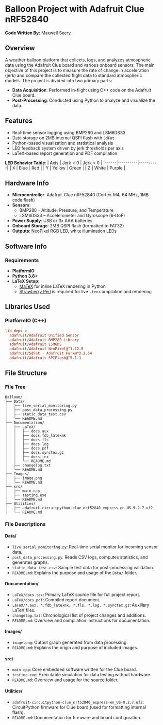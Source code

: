 
# Balloon Project with Adafruit Clue nRF52840  
**Code Written By:** Maxwell Seery



## Overview  
A weather balloon platform that collects, logs, and analyzes atmospheric data using the Adafruit Clue board and various onboard sensors. The main objective of this project is to measure the rate of change in acceleration (jerk) and compare the collected flight data to standard atmospheric models. The project is divided into two primary parts:

- **Data Acquisition**: Performed in-flight using C++ code on the Adafruit Clue board.
- **Post-Processing**: Conducted using Python to analyze and visualize the data.



## Features
- Real-time sensor logging using BMP280 and LSM6DS33
- Data storage on 2MB internal QSPI flash with `SdFat`
- Python-based visualization and statistical analysis
- LED feedback system driven by jerk thresholds per axis
- LaTeX-based report generation and PDF compilation

**LED Behavior Table**:
| Axis | Jerk < 0 | Jerk > 0 |
|------|----------|----------|
| X    | Blue     | Red      |
| Y    | Yellow   | Green    |
| Z    | White    | Purple   |



## Hardware Info
- **Microcontroller**: Adafruit Clue nRF52840 (Cortex-M4, 64 MHz, 1MB code flash)
- **Sensors**:
  - BMP280 – Altitude, Pressure, and Temperature
  - LSM6DS33 – Accelerometer and Gyroscope (6-DoF)
- **Power Supply**: USB or 3x AAA batteries
- **Onboard Storage**: 2MB QSPI flash (formatted to FAT32)
- **Outputs**: NeoPixel RGB LED, white illumination LEDs



## Software Info
### Requirements
- **PlatformIO** 
- **Python 3.8+** 
- **LaTeX Setup**:
  - [MaTeX](https://github.com/sympy/matex) for inline LaTeX rendering in Python
  - [Strawberry Perl](https://strawberryperl.com/) is required for live `.tex` compilation and rendering



## Libraries Used
### PlatformIO (C++)
```ini
lib_deps =
  adafruit/Adafruit Unified Sensor
  adafruit/Adafruit BMP280 Library
  adafruit/Adafruit LSM6DS
  adafruit/Adafruit NeoPixel@^1.12.5
  adafruit/SdFat - Adafruit Fork@^2.2.54
  adafruit/Adafruit SPIFlash@^5.1.1
```



## File Structure
### File Tree
```
Balloon/
├── Data/
│   ├── live_serial_monitoring.py
│   ├── post_data_processing.py
│   ├── static_data_test.csv
│   └── README.md
├── Documentation/
│   ├── LaTeX/
│   │   ├── docs.aux
│   │   ├── docs.fdb_latexmk
│   │   ├── docs.fls
│   │   ├── docs.log
│   │   ├── docs.pdf
│   │   ├── docs.synctex.gz
│   │   ├── docs.tex
│   │   └── README.md
│   ├── changelog.txt
│   └── README.md
├── Images/
│   ├── image.png
│   └── README.md
├── src/
│   ├── main.cpp
│   ├── testing.exe
│   └── README.md
├── Utilities/
│   ├── adafruit-circuitpython-clue_nrf52840_express-en_US-9.2.7.uf2
│   └── README.md
```

### File Descriptions
#### Data/
- `live_serial_monitoring.py`: Real-time serial monitor for incoming sensor data.
- `post_data_processing.py`: Reads CSV logs, computes statistics, and generates graphs.
- `static_data_test.csv`: Sample test data for post-processing validation.
- `README.md`: Explains the purpose and usage of the `Data/` folder.

#### Documentation/
- `LaTeX/docs.tex`: Primary LaTeX source file for full project report.
- `LaTeX/docs.pdf`: Compiled report document.
- `LaTeX/*.aux, *.fdb_latexmk, *.fls, *.log, *.synctex.gz`: Auxiliary LaTeX files.
- `changelog.txt`: Chronological list of project changes and additions.
- `README.md`: Overview and compilation instructions for documentation.

#### Images/
- `image.png`: Output graph generated from data processing.
- `README.md`: Explains the origin and purpose of included images.

#### src/
- `main.cpp`: Core embedded software written for the Clue board.
- `testing.exe`: Executable simulation for data testing without hardware.
- `README.md`: Overview and usage for the source folder.

#### Utilities/
- `adafruit-circuitpython-clue_nrf52840_express-en_US-9.2.7.uf2`: CircuitPython firmware for Clue board (used for formatting internal flash).
- `README.md`: Documentation for firmware and board configuration.
